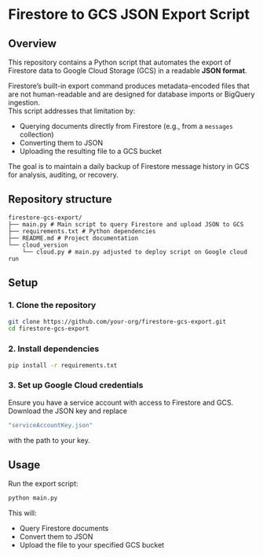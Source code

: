 # Firestore to GCS JSON Export Script

## Overview
This repository contains a Python script that automates the export of Firestore data to Google Cloud Storage (GCS) in a readable **JSON format**.

Firestore’s built-in export command produces metadata-encoded files that are not human-readable and are designed for database imports or BigQuery ingestion.  
This script addresses that limitation by:
- Querying documents directly from Firestore (e.g., from a `messages` collection)  
- Converting them to JSON  
- Uploading the resulting file to a GCS bucket  

The goal is to maintain a daily backup of Firestore message history in GCS for analysis, auditing, or recovery.

## Repository structure
```
firestore-gcs-export/ 
├── main.py # Main script to query Firestore and upload JSON to GCS 
├── requirements.txt # Python dependencies 
├── README.md # Project documentation 
└── cloud_version
    └── cloud.py # main.py adjusted to deploy script on Google cloud run 
```
## Setup

### 1. Clone the repository
```bash
git clone https://github.com/your-org/firestore-gcs-export.git
cd firestore-gcs-export
```
### 2. Install dependencies
```bash
pip install -r requirements.txt
```

### 3. Set up Google Cloud credentials
Ensure you have a service account with access to Firestore and GCS. Download the JSON key and replace 
```bash 
"serviceAccountKey.json" 
```
with the path to your key. 

## Usage
Run the export script:
```bash
python main.py
```
This will:
- Query Firestore documents
- Convert them to JSON
- Upload the file to your specified GCS bucket
